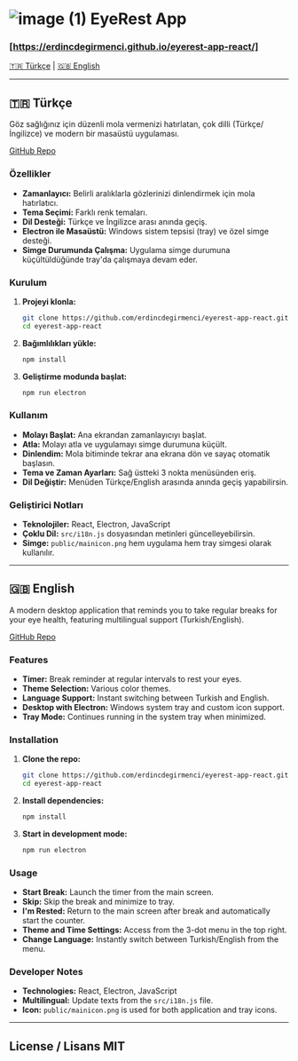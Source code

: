 #  ![image (1)](https://github.com/user-attachments/assets/4eb88a28-4b1f-4666-845d-0ea46c25afcb) EyeRest App 
### [https://erdincdegirmenci.github.io/eyerest-app-react/]

[🇹🇷 Türkçe](#turkce) | [🇬🇧 English](#english)

---

## <a id="turkce"></a>🇹🇷 Türkçe

Göz sağlığınız için düzenli mola vermenizi hatırlatan, çok dilli (Türkçe/İngilizce) ve modern bir masaüstü uygulaması.

[GitHub Repo](https://github.com/erdincdegirmenci/eyerest-app-react.git)

### Özellikler

-  **Zamanlayıcı:** Belirli aralıklarla gözlerinizi dinlendirmek için mola hatırlatıcı.
-  **Tema Seçimi:** Farklı renk temaları.
-  **Dil Desteği:** Türkçe ve İngilizce arası anında geçiş.
-  **Electron ile Masaüstü:** Windows sistem tepsisi (tray) ve özel simge desteği.
-  **Simge Durumunda Çalışma:** Uygulama simge durumuna küçültüldüğünde tray'da çalışmaya devam eder.

### Kurulum

1. **Projeyi klonla:**
   ```bash
   git clone https://github.com/erdincdegirmenci/eyerest-app-react.git
   cd eyerest-app-react
   ```

2. **Bağımlılıkları yükle:**
   ```bash
   npm install
   ```

3. **Geliştirme modunda başlat:**
   ```bash
   npm run electron
   ```

### Kullanım

- **Molayı Başlat:** Ana ekrandan zamanlayıcıyı başlat.
- **Atla:** Molayı atla ve uygulamayı simge durumuna küçült.
- **Dinlendim:** Mola bitiminde tekrar ana ekrana dön ve sayaç otomatik başlasın.
- **Tema ve Zaman Ayarları:** Sağ üstteki 3 nokta menüsünden eriş.
- **Dil Değiştir:** Menüden Türkçe/English arasında anında geçiş yapabilirsin.

### Geliştirici Notları

- **Teknolojiler:** React, Electron, JavaScript
- **Çoklu Dil:** `src/i18n.js` dosyasından metinleri güncelleyebilirsin.
- **Simge:** `public/mainicon.png` hem uygulama hem tray simgesi olarak kullanılır.

---

## <a id="english"></a>🇬🇧 English

A modern desktop application that reminds you to take regular breaks for your eye health, featuring multilingual support (Turkish/English).

[GitHub Repo](https://github.com/erdincdegirmenci/eyerest-app-react.git)

### Features

-  **Timer:** Break reminder at regular intervals to rest your eyes.
-  **Theme Selection:** Various color themes.
-  **Language Support:** Instant switching between Turkish and English.
-  **Desktop with Electron:** Windows system tray and custom icon support.
-  **Tray Mode:** Continues running in the system tray when minimized.

### Installation

1. **Clone the repo:**
   ```bash
   git clone https://github.com/erdincdegirmenci/eyerest-app-react.git
   cd eyerest-app-react
   ```

2. **Install dependencies:**
   ```bash
   npm install
   ```

3. **Start in development mode:**
   ```bash
   npm run electron
   ```

### Usage

- **Start Break:** Launch the timer from the main screen.
- **Skip:** Skip the break and minimize to tray.
- **I'm Rested:** Return to the main screen after break and automatically start the counter.
- **Theme and Time Settings:** Access from the 3-dot menu in the top right.
- **Change Language:** Instantly switch between Turkish/English from the menu.

### Developer Notes

- **Technologies:** React, Electron, JavaScript
- **Multilingual:** Update texts from the `src/i18n.js` file.
- **Icon:** `public/mainicon.png` is used for both application and tray icons.

---

## License / Lisans MIT
